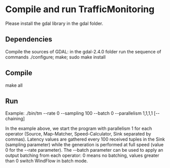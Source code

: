 # Compile and run TrafficMonitoring
Please install the gdal library in the gdal folder.

## Dependencies
Compile the sources of GDAL: in the gdal-2.4.0 folder run the sequence of commands ./configure; make; sudo make install

## Compile
make all

## Run
Example: ./bin/tm --rate 0 --sampling 100 --batch 0 --parallelism 1,1,1,1 [--chaining]

In the example above, we start the program with parallelism 1 for each operator (Source, Map-Matcher, Speed-Calculator, Sink separated by commas). Latency values are gathered every 100 received tuples in the Sink (sampling parameter) while the generation is performed at full speed (value 0 for the --rate parameter). The --batch parameter can be used to apply an output batching from each operator: 0 means no batching, values greater than 0 switch WindFlow in batch mode.
